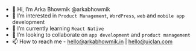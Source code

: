 - 👋 Hi, I’m Arka Bhowmik @arkabhowmik
- 👀 I’m interested in `Product Management`, `WordPress`, `web` and `mobile app` development
- 🌱 I’m currently learning `React Native`
- 💞️ I’m looking to collaborate on `app development` and `product management`
- 📫 How to reach me - hello@arkabhowmik.in | hello@uiclan.com

